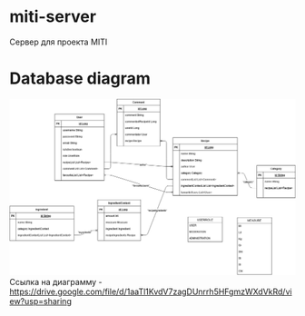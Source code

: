 # miti-server
Сервер для проекта MITI
# Database diagram
![alt text](https://github.com/CookingMachine/miti-server/blob/master/Untitled%20Diagram.jpg)
Ссылка на диаграмму - https://drive.google.com/file/d/1aaTl1KvdV7zagDUnrrh5HFgmzWXdVkRd/view?usp=sharing
